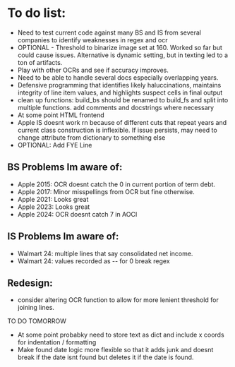 # To do list:
- Need to test current code against many BS and IS from several companies to identify weaknesses in regex and ocr
- OPTIONAL - Threshold to binarize image set at 160. Worked so far but could cause issues. Alternative is dynamic setting, but in texting led to a ton of artifacts. 
- Play with other OCRs and see if accuracy improves.
- Need to be able to handle several docs especially overlapping years.
- Defensive programming that identifies likely haluccinations, maintains integrity of line item values, and highlights suspect cells in final output
- clean up functions: build_bs should be renamed to build_fs and split into multiple functions. add comments and docstrings where necessary
- At some point HTML frontend 
- Apple IS doesnt work rn because of different cuts that repeat years and current class construction is inflexible. If issue persists, may need to change attribute from dictionary to something else
- OPTIONAL: Add FYE Line

## BS Problems Im aware of:
- Apple 2015: OCR doesnt catch the 0 in current portion of term debt.
- Apple 2017: Minor misspellings from OCR but fine otherwise. 
- Apple 2021: Looks great
- Apple 2023: Looks great
- Apple 2024: OCR doesnt catch 7 in AOCI


## IS Problems Im aware of:
- Walmart 24: multiple lines that say consolidated net income. 
- Walmart 24: values recorded as -- for 0 break regex

## Redesign:
- consider altering OCR function to allow for more lenient threshold for joining lines.

TO DO TOMORROW
- At some point probabky need to store text as dict and include x coords for indentation / formatting 
- Make found date logic more flexible so that it adds junk and doesnt break if the date isnt found but deletes it if the date is found. 
